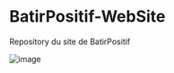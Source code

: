 # BatirPositif-WebSite

Repository du site de BatirPositif

![image](https://user-images.githubusercontent.com/63310746/187689348-5f38d7ba-f60d-49a2-9b10-bd9d6c641229.png)
